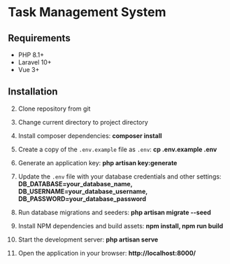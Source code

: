 # Task Management System

## Requirements
- PHP 8.1+
- Laravel 10+
- Vue 3+

## Installation
2. Clone repository from git
1. Change current directory to project directory
3. Install composer dependencies: **composer install**


3. Create a copy of the `.env.example` file as `.env`: **cp .env.example .env**


4. Generate an application key: **php artisan key:generate**


5. Update the `.env` file with your database credentials and other settings:
   **DB_DATABASE=your_database_name, 
   DB_USERNAME=your_database_username, 
   DB_PASSWORD=your_database_password**

6. Run database migrations and seeders: **php artisan migrate --seed**


7. Install NPM dependencies and build assets:
   **npm install, 
   npm run build**
8. Start the development server: **php artisan serve**
10. Open the application in your browser: **http://localhost:8000/**
